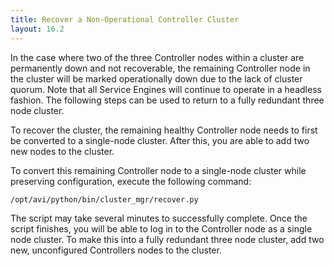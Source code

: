 ```yaml
---
title: Recover a Non-Operational Controller Cluster
layout: 16.2
---
```

In the case where two of the three Controller nodes within a cluster are permanently down and not recoverable, the remaining Controller node in the cluster will be marked operationally down due to the lack of cluster quorum. Note that all Service Engines will continue to operate in a headless fashion. The following steps can be used to return to a fully redundant three node cluster.

To recover the cluster, the remaining healthy Controller node needs to first be converted to a single-node cluster. After this, you are able to add two new nodes to the cluster.

To convert this remaining Controller node to a single-node cluster while preserving configuration, execute the following command:

<pre class="command-line language-bash" data-prompt="root@avi-controller#"><code>/opt/avi/python/bin/cluster_mgr/recover.py</code></pre> 

The script may take several minutes to successfully complete. Once the script finishes, you will be able to log in to the Controller node as a single node cluster. To make this into a fully redundant three node cluster, add two new, unconfigured Controllers nodes to the cluster.

